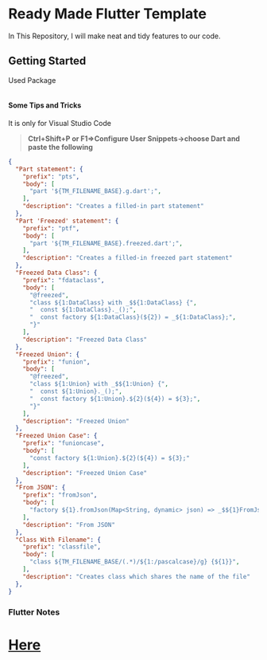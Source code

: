# Ready Made Flutter Template

In This Repository, I will make neat and tidy features to our code.

## Getting Started

Used Package

```yaml
```

#### Some Tips and Tricks

It is only for Visual Studio Code

> **Ctrl+Shift+P or F1=>Configure User Snippets->choose Dart and paste the following**

```json
{
  "Part statement": {
    "prefix": "pts",
    "body": [
      "part '${TM_FILENAME_BASE}.g.dart';",
    ],
    "description": "Creates a filled-in part statement"
  },
  "Part 'Freezed' statement": {
    "prefix": "ptf",
    "body": [
      "part '${TM_FILENAME_BASE}.freezed.dart';",
    ],
    "description": "Creates a filled-in freezed part statement"
  },
  "Freezed Data Class": {
    "prefix": "fdataclass",
    "body": [
      "@freezed",
      "class ${1:DataClass} with _$${1:DataClass} {",
      "  const ${1:DataClass}._();",
      "  const factory ${1:DataClass}(${2}) = _${1:DataClass};",
      "}"
    ],
    "description": "Freezed Data Class"
  },
  "Freezed Union": {
    "prefix": "funion",
    "body": [
      "@freezed",
      "class ${1:Union} with _$${1:Union} {",
      "  const ${1:Union}._();",
      "  const factory ${1:Union}.${2}(${4}) = ${3};",
      "}"
    ],
    "description": "Freezed Union"
  },
  "Freezed Union Case": {
    "prefix": "funioncase",
    "body": [
      "const factory ${1:Union}.${2}(${4}) = ${3};"
    ],
    "description": "Freezed Union Case"
  },
  "From JSON": {
    "prefix": "fromJson",
    "body": [
      "factory ${1}.fromJson(Map<String, dynamic> json) => _$${1}FromJson(json);"
    ],
    "description": "From JSON"
  },
  "Class With Filename": {
    "prefix": "classfile",
    "body": [
      "class ${TM_FILENAME_BASE/(.*)/${1:/pascalcase}/g} {${1}}",
    ],
    "description": "Creates class which shares the name of the file"
  },
} 
```



### Flutter Notes

**[Here](https://github.com/PhyoLinMg/ReadyMadeFlutterTemplate/blob/main/Flutter%20Notes.md)**
=======
